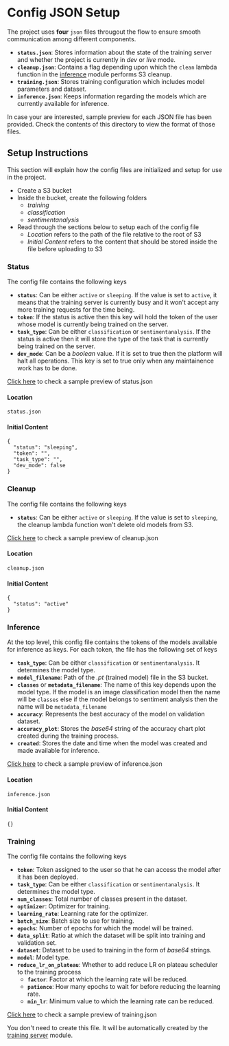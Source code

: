 # Config JSON Setup

The project uses **four** `json` files througout the flow to ensure smooth communication among different components.

- **`status.json`**: Stores information about the state of the training server and whether the project is currently in _dev_ or _live_ mode.
- **`cleanup.json`**: Contains a flag depending upon which the `clean` lambda function in the [inference](../inference/) module performs S3 cleanup.
- **`training.json`**: Stores training configuration which includes model parameters and dataset.
- **`inference.json`**: Keeps information regarding the models which are currently available for inference.

In case your are interested, sample preview for each JSON file has been provided. Check the contents of this directory to view the format of those files.

## Setup Instructions

This section will explain how the config files are initialized and setup for use in the project.

- Create a S3 bucket
- Inside the bucket, create the following folders
  - _training_
  - _classification_
  - _sentimentanalysis_
- Read through the sections below to setup each of the config file
  - _Location_ refers to the path of the file relative to the root of S3
  - _Initial Content_ refers to the content that should be stored inside the file before uploading to S3

### Status

The config file contains the following keys

- **`status`**: Can be either `active` or `sleeping`. If the value is set to `active`, it means that the training server is currently busy and it won't accept any more training requests for the time being.
- **`token`**: If the status is active then this key will hold the token of the user whose model is currently being trained on the server.
- **`task_type`**: Can be either `classification` or `sentimentanalysis`. If the status is active then it will store the type of the task that is currently being trained on the server.
- **`dev_mode`**: Can be a _boolean_ value. If it is set to true then the platform will halt all operations. This key is set to true only when any maintainence work has to be done.

[Click here](status.json) to check a sample preview of status.json

#### Location

`status.json`

#### Initial Content

```
{
  "status": "sleeping",
  "token": "",
  "task_type": "",
  "dev_mode": false
}
```

### Cleanup

The config file contains the following keys

- **`status`**: Can be either `active` or `sleeping`. If the value is set to `sleeping`, the cleanup lambda function won't delete old models from S3.

[Click here](cleanup.json) to check a sample preview of cleanup.json

#### Location

`cleanup.json`

#### Initial Content

```
{
  "status": "active"
}
```

### Inference

At the top level, this config file contains the tokens of the models available for inference as keys. For each token, the file has the following set of keys

- **`task_type`**: Can be either `classification` or `sentimentanalysis`. It determines the model type.
- **`model_filename`**: Path of the _.pt_ (trained model) file in the S3 bucket.
- **`classes`** or **`metadata_filename`**: The name of this key depends upon the model type. If the model is an image classification model then the name will be `classes` else if the model belongs to sentiment analysis then the name will be `metadata_filename`
- **`accuracy`**: Represents the best accuracy of the model on validation dataset.
- **`accuracy_plot`**: Stores the _base64_ string of the accuracy chart plot created during the training process.
- **`created`**: Stores the date and time when the model was created and made available for inference.

[Click here](inference.json) to check a sample preview of inference.json

#### Location

`inference.json`

#### Initial Content

```
{}
```

### Training

The config file contains the following keys

- **`token`**: Token assigned to the user so that he can access the model after it has been deployed.
- **`task_type`**: Can be either `classification` or `sentimentanalysis`. It determines the model type.
- **`num_classes`**: Total number of classes present in the dataset.
- **`optimizer`**: Optimizer for training.
- **`learning_rate`**: Learning rate for the optimizer.
- **`batch_size`**: Batch size to use for training.
- **`epochs`**: Number of epochs for which the model will be trained.
- **`data_split`**: Ratio at which the dataset will be split into training and validation set.
- **`dataset`**: Dataset to be used to training in the form of _base64_ strings.
- **`model`**: Model type.
- **`reduce_lr_on_plateau`**: Whether to add reduce LR on plateau scheduler to the training process
  - **`factor`**: Factor at which the learning rate will be reduced.
  - **`patience`**: How many epochs to wait for before reducing the learning rate.
  - **`min_lr`**: Minimum value to which the learning rate can be reduced.

[Click here](training.json) to check a sample preview of training.json

You don't need to create this file. It will be automatically created by the [training server](../train_config/training_server/) module.
